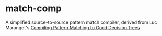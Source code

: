 # match-comp 

A simplified source-to-source pattern match compiler, derived from Luc Maranget's [Compiling Pattern Matching to Good Decision Trees](http://moscova.inria.fr/~maranget/papers/ml05e-maranget.pdf)